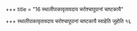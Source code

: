 +++
title = "16 स्थालीपाकावृतावदाय चरोश्चापूपानां चाष्टकायै"

+++
स्थालीपाकावृतावदाय चरोश्चापूपानां चाष्टकायै स्वाहेति जुहोति १६